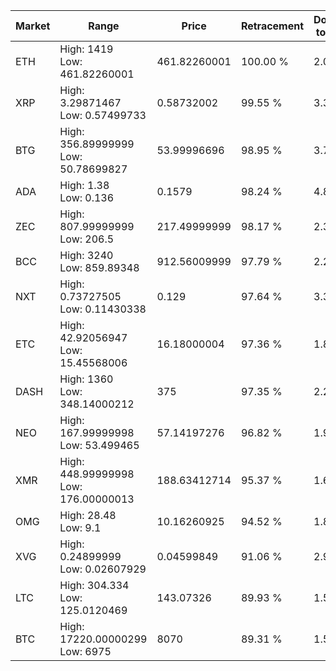 | Market | Range | Price| Retracement | Doubles to 50% |
| --- | --- | --- | --- | --- |
| ETH | High: 1419<br />Low: 461.82260001 | 461.82260001 | 100.00 % | 2.04 |
| XRP | High: 3.29871467<br />Low: 0.57499733 | 0.58732002 | 99.55 % | 3.30 |
| BTG | High: 356.89999999<br />Low: 50.78699827 | 53.99996696 | 98.95 % | 3.77 |
| ADA | High: 1.38<br />Low: 0.136 | 0.1579 | 98.24 % | 4.80 |
| ZEC | High: 807.99999999<br />Low: 206.5 | 217.49999999 | 98.17 % | 2.33 |
| BCC | High: 3240<br />Low: 859.89348 | 912.56009999 | 97.79 % | 2.25 |
| NXT | High: 0.73727505<br />Low: 0.11430338 | 0.129 | 97.64 % | 3.30 |
| ETC | High: 42.92056947<br />Low: 15.45568006 | 16.18000004 | 97.36 % | 1.80 |
| DASH | High: 1360<br />Low: 348.14000212 | 375 | 97.35 % | 2.28 |
| NEO | High: 167.99999998<br />Low: 53.499465 | 57.14197276 | 96.82 % | 1.94 |
| XMR | High: 448.99999998<br />Low: 176.00000013 | 188.63412714 | 95.37 % | 1.66 |
| OMG | High: 28.48<br />Low: 9.1 | 10.16260925 | 94.52 % | 1.85 |
| XVG | High: 0.24899999<br />Low: 0.02607929 | 0.04599849 | 91.06 % | 2.99 |
| LTC | High: 304.334<br />Low: 125.0120469 | 143.07326 | 89.93 % | 1.50 |
| BTC | High: 17220.00000299<br />Low: 6975 | 8070 | 89.31 % | 1.50 |

